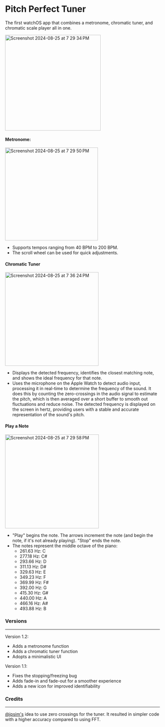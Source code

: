 # Pitch Perfect Tuner
The first watchOS app that combines a metronome, chromatic tuner, and chromatic scale player all in one.

<img width="311" alt="Screenshot 2024-08-25 at 7 29 34 PM" src="https://github.com/user-attachments/assets/df97b48b-cff2-4aba-9f3d-064d8e04f76d">

#### **Metronome**: 

<img width="302" alt="Screenshot 2024-08-25 at 7 29 50 PM" src="https://github.com/user-attachments/assets/c633491c-de9a-4077-9240-f6ee8daa586a">

- Supports tempos ranging from 40 BPM to 200 BPM.
- The scroll wheel can be used for quick adjustments.

#### **Chromatic Tuner**

<img width="304" alt="Screenshot 2024-08-25 at 7 36 24 PM" src="https://github.com/user-attachments/assets/6caeec93-2f5d-4b3e-857b-96011a4d4d71">

- Displays the detected frequency, identifies the closest matching note, and shows the ideal frequency for that note.
- Uses the microphone on the Apple Watch to detect audio input, processing it in real-time to determine the frequency of the sound. It does this by counting the zero-crossings in the audio signal to estimate the pitch, which is then averaged over a short buffer to smooth out fluctuations and reduce noise. The detected frequency is displayed on the screen in hertz, providing users with a stable and accurate representation of the sound's pitch.
  
#### **Play a Note**

<img width="305" alt="Screenshot 2024-08-25 at 7 29 58 PM" src="https://github.com/user-attachments/assets/e777c476-d7df-448a-b357-cf0d1632b5cb">

- "Play" begins the note. The arrows increment the note (and begin the note, if it's not already playing). "Stop" ends the note.
- The notes represent the middle octave of the piano:
  - 261.63 Hz: C
  - 277.18 Hz: C#
  - 293.66 Hz: D
  - 311.13 Hz: D#
  - 329.63 Hz: E
  - 349.23 Hz: F
  - 369.99 Hz: F#
  - 392.00 Hz: G
  - 415.30 Hz: G#
  - 440.00 Hz: A
  - 466.16 Hz: A#
  - 493.88 Hz: B

### Versions
___
Version 1.2: 
- Adds a metronome function
- Adds a chromatic tuner function
- Adopts a minimalistic UI

Version 1.1: 
- Fixes the stopping/freezing bug
- Adds fade-in and fade-out for a smoother experience
- Adds a new icon for improved identifiability
  
### Credits
___
[@jpsim's](https://github.com/jpsim) idea to use zero crossings for the tuner. It resulted in simpler code with a higher accuracy compared to using FFT.
